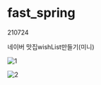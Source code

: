# fast_spring

210724

네이버 맛집wishList만들기(미니)

![1](https://user-images.githubusercontent.com/73655077/126869438-6b32c335-96bb-4d17-90b0-e47f4a50bb97.png)

![2](https://user-images.githubusercontent.com/73655077/126869440-be9ff8ca-4315-49d3-b98f-00bfacba4293.png)

